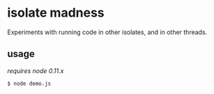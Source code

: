 # isolate madness

Experiments with running code in other isolates,
and in other threads.

## usage

*requires node 0.11.x*

```
$ node demo.js
```
